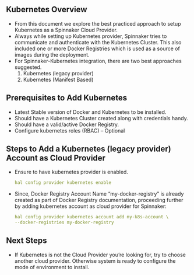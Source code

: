 ## Kubernetes Overview

* From this document we explore the best practiced approach to setup Kubernetes as a Spinnaker
Cloud Provider.
* Always while setting up Kubernetes provider, Spinnaker tries to communicate and authenticate
with the Kubernetes Cluster. This also included one or more Docker Registries which is used as a
source of images during the deployment.
* For Spinnaker-Kubernetes integration, there are two best approaches suggested.
	1. Kubernetes (legacy provider)
	2. Kubernetes (Manifest Based)
	
## Prerequisites to Add Kubernetes

* Latest Stable version of Docker and Kubernetes to be installed.
* Should have a Kubernetes Cluster created along with credentials handy.
* Should have a valid/active Docker Registry.
* Configure kubernetes roles (RBAC) – Optional

## Steps to Add a Kubernetes (legacy provider) Account as Cloud Provider

* Ensure to have kubernetes provider is enabled.
	```yaml
	hal config provider kubernetes enable
	```
* Since, Docker Registry Account Name “my-docker-registry” is already created as part of Docker
Registry documentation, proceeding further by adding kubernetes account as cloud provider for
Spinnaker:
	```yaml
	hal config provider kubernetes account add my-k8s-account \
	--docker-registries my-docker-registry
	```
## Next Steps

* If Kubernetes is not the Cloud Provider you’re looking for, try to choose another cloud provider.
Otherwise system is ready to configure the mode of environment to install.